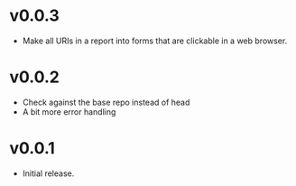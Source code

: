 # v0.0.3

* Make all URIs in a report into forms that are clickable in a web browser.


# v0.0.2

* Check against the base repo instead of head
* A bit more error handling


# v0.0.1

* Initial release.
